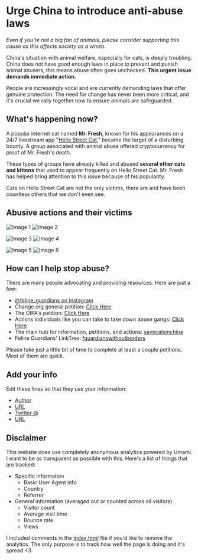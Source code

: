 # Urge China to introduce anti-abuse laws

_Even if you're not a big fan of animals, please consider supporting this cause as this affects society as a whole._

China's situation with animal welfare, especially for cats, is deeply troubling. China does not have good enough laws in place to prevent and punish animal abusers, this means abuse often goes unchecked. **This urgent issue demands immediate action.**

People are increasingly vocal and are currently demanding laws that offer genuine protection. The need for change has never been more critical, and it's crucial we rally together now to ensure animals are safeguarded.

## What's happening now?

A popular internet cat named **Mr. Fresh**, known for his appearances on a 24/7 livestream app "[Hello Street Cat](https://streetcat.wiki/)," became the target of a disturbing bounty. A group associated with animal abuse offered cryptocurrency for proof of Mr. Fresh's death.

These types of groups have already killed and abused **several other cats and kittens** that used to appear frequently on Hello Street Cat. Mr. Fresh has helped bring attention to this issue because of his popularity.

Cats on Hello Street Cat are not the only victims, there are and have been countless others that we don't even see.

## Abusive actions and their victims

![Image 1](images/IMG_2462.jpeg) ![Image 2](images/IMG_2463.jpeg)

![Image 3](images/IMG_2464.jpeg) ![Image 4](images/IMG_2465.jpeg)

![Image 5](images/IMG_2466.jpeg) ![Image 6](images/IMG_2467.jpeg)

## How can I help stop abuse?

There are many people advocating and providing resources. Here are just a few:

- [@feline_guardians on Instagram](https://www.instagram.com/feline_guardians)
- Change.org general petition: [Click Here](https://www.change.org/p/urgent-call-to-put-a-stop-to-unprecedented-levels-of-cruelty-torture-to-animals-in-china)
- The OIPA's petition: [Click Here](https://www.oipa.org/international/cats-tortured-and-killed-online-china/)
- Actions individuals like you can take to take down abuse gangs: [Click Here](https://telegra.ph/Actionables-to-Take-Down-Cat-Abuse-Gang-09-20)
- The main hub for information, petitions, and actions: [savecatsinchina](https://sites.google.com/view/savecatsinchina/take-action)
- Feline Guardians' LinkTree: [fguardianswithoutborders](https://linktr.ee/fguardianswithoutborders)

Please take just a little bit of time to complete at least a couple petitions. Most of them are quick.

## Add your info

Edit these lines so that they use your information:
- [Author](index.html#23)
- [URL](index.html#29)
- [Twitter @](index.html#36)
- [URL](index.html#37)

## Disclaimer

This website does use completely anonymous analytics powered by Umami. I want to be as transparent as possible with this. Here's a list of things that are tracked:
- Specific information
  - Basic User Agent info
  - Country
  - Referrer
- General information (averaged out or counted across all visitors)
  - Visitor count
  - Average visit time
  - Bounce rate
  - Views

I included comments in the [index.html](index.html) file if you'd like to remove the analytics. The only purpose is to track how well the page is doing and it's spread <3
